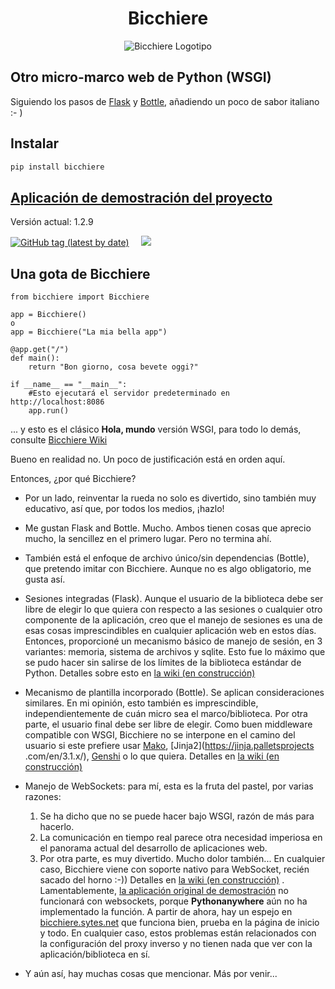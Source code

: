 <h1 align="center">Bicchiere</h1>


<p align="center"><img title="Un bel bicchiere di Campari" src="https://bicchiere.eu.pythonanywhere.com/static/img/bicchiere-rosso-2.jpg" alt="Bicchiere Logotipo"/></p>

## Otro micro-marco web de Python (WSGI)

Siguiendo los pasos de [Flask](https://flask.palletsprojects.com/en/2.1.x/) y [Bottle](https://bottlepy.org/docs/dev/), añadiendo un poco de sabor italiano :- )

## Instalar
```bash
pip install bicchiere
```

## [Aplicación de demostración del proyecto](https://bicchiere.sytes.net)

Versión actual: 1.2.9

<p>
    <a href="https://pypi.python.org/pypi/bicchiere" target="_blank" rel="nofollow"><img alt="GitHub tag (latest by date)" src="https://img.shields.io/github/v/tag/sandy98/bicchiere?color=%230cc000&label=bicchiere"></a>           
    &nbsp;&nbsp;&nbsp;
    <a href="https://pepy.tech/project/bicchiere" rel="nofollow" target="_blank">
        <img src="https://static.pepy.tech/personalized-badge/bicchiere?period=total&units=international_system&left_color=black&right_color=blue&left_text=Downloads"/>
    </a>
</p>

## Una gota de Bicchiere

```pithon
from bicchiere import Bicchiere

app = Bicchiere()
o
app = Bicchiere("La mia bella app")

@app.get("/")
def main():
    return "Bon giorno, cosa bevete oggi?"
    
if __name__ == "__main__":
    #Esto ejecutará el servidor predeterminado en http://localhost:8086
    app.run()
```

... y esto es el clásico **Hola, mundo** versión WSGI, para todo lo demás, consulte [Bicchiere Wiki](https://github.com/sandy98/bicchiere/wiki)

Bueno en realidad no. Un poco de justificación está en orden aquí.

Entonces, ¿por qué Bicchiere?

- Por un lado, reinventar la rueda no solo es divertido, sino también muy educativo, así que, por todos los medios, ¡hazlo!

- Me gustan Flask and Bottle. Mucho. Ambos tienen cosas que aprecio mucho, la sencillez en el primero lugar. Pero no termina ahí.
- También está el enfoque de archivo único/sin dependencias (Bottle), que pretendo imitar con Bicchiere. Aunque no es algo obligatorio, me gusta así.
- Sesiones integradas (Flask). Aunque el usuario de la biblioteca debe ser libre de elegir lo que quiera con respecto a las sesiones o cualquier otro componente de la aplicación, creo que el manejo de sesiones es una de esas cosas imprescindibles en cualquier aplicación web en estos días. Entonces, proporcioné un mecanismo básico de manejo de sesión, en 3 variantes: memoria, sistema de archivos y sqlite. Esto fue lo máximo que se pudo hacer sin salirse de los límites de la biblioteca estándar de Python. Detalles sobre esto en [la wiki (en construcción)](https://github.com/sandy98/bicchiere/wiki/Bicchiere-session)
- Mecanismo de plantilla incorporado (Bottle). Se aplican consideraciones similares. En mi opinión, esto también es imprescindible, independientemente de cuán micro sea el marco/biblioteca. Por otra parte, el usuario final debe ser libre de elegir. Como buen middleware compatible con WSGI, Bicchiere no se interpone en el camino del usuario si este prefiere usar [Mako](https://www.makotemplates.org/), [Jinja2](https://jinja.palletsprojects .com/en/3.1.x/), [Genshi](https://genshi.edgewall.org/) o lo que quiera. Detalles en [la wiki (en construcción)](https://github.com/sandy98/bicchiere/wiki/Bicchiere-templates)
- Manejo de WebSockets: para mí, esta es la fruta del pastel, por varias razones:
    1. Se ha dicho que no se puede hacer bajo WSGI, razón de más para hacerlo.
    2. La comunicación en tiempo real parece otra necesidad imperiosa en el panorama actual del desarrollo de aplicaciones web.
    3. Por otra parte, es muy divertido. Mucho dolor también...
En cualquier caso, Bicchiere viene con soporte nativo para WebSocket, recién sacado del horno :-))
Detalles en [la wiki (en construcción)](https://github.com/sandy98/bicchiere/wiki/Bicchiere-Websocket) . Lamentablemente, [la aplicación original de demostración](https://bicchiere.eu.pythonanywhere.com) no funcionará con websockets, porque **Pythonanywhere** aún no ha implementado la función. A partir de ahora, hay un espejo en [bicchiere.sytes.net](http://bicchiere.sytes.net) que funciona bien, prueba en la página de inicio y todo. En cualquier caso, estos problemas están relacionados con la configuración del proxy inverso y no tienen nada que ver con la aplicación/biblioteca en sí.
- Y aún así, hay muchas cosas que mencionar. Más por venir...